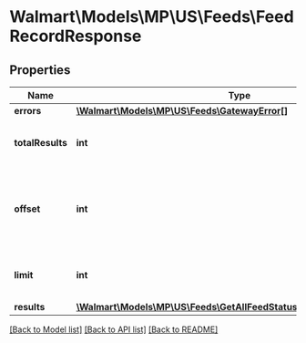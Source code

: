 # Walmart\Models\MP\US\Feeds\FeedRecordResponse

## Properties

Name | Type | Description | Notes
------------ | ------------- | ------------- | -------------
**errors** | [**\Walmart\Models\MP\US\Feeds\GatewayError[]**](GatewayError.md) |  | [optional]
**totalResults** | **int** | Total number of feeds returned | [optional]
**offset** | **int** | The object response to the starting number, where 0 is the first available | [optional]
**limit** | **int** | The number of items to be returned | [optional]
**results** | [**\Walmart\Models\MP\US\Feeds\GetAllFeedStatuses200ResponseResults**](GetAllFeedStatuses200ResponseResults.md) |  | [optional]


[[Back to Model list]](./) [[Back to API list]](../../../../../README.md#supported-apis) [[Back to README]](../../../../../README.md)
